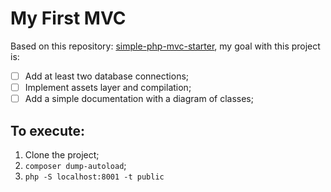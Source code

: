# My First MVC

Based on this repository: [simple-php-mvc-starter](https://github.com/maheshsamudra/simple-php-mvc-starter), my goal with this project is:

- [ ] Add at least two database connections;
- [ ] Implement assets layer and compilation;
- [ ] Add a simple documentation with a diagram of classes;

## To execute:

 1. Clone the project;
 2. `composer dump-autoload`;
 3. `php -S localhost:8001 -t public`